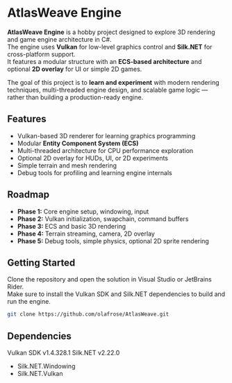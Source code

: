 # AtlasWeave Engine
 
**AtlasWeave Engine** is a hobby project designed to explore 3D rendering and game engine architecture in C#.  
The engine uses **Vulkan** for low-level graphics control and **Silk.NET** for cross-platform support.  
It features a modular structure with an **ECS-based architecture** and optional **2D overlay** for UI or simple 2D games.
 
The goal of this project is to **learn and experiment** with modern rendering techniques, multi-threaded engine design, and scalable game logic — rather than building a production-ready engine.
 
## Features
- Vulkan-based 3D renderer for learning graphics programming
- Modular **Entity Component System (ECS)**
- Multi-threaded architecture for CPU performance exploration
- Optional 2D overlay for HUDs, UI, or 2D experiments
- Simple terrain and mesh rendering
- Debug tools for profiling and learning engine internals
 
## Roadmap
- **Phase 1:** Core engine setup, windowing, input
- **Phase 2:** Vulkan initialization, swapchain, command buffers
- **Phase 3:** ECS and basic 3D rendering
- **Phase 4:** Terrain streaming, camera, 2D overlay
- **Phase 5:** Debug tools, simple physics, optional 2D sprite rendering
 
## Getting Started
Clone the repository and open the solution in Visual Studio or JetBrains Rider.  
Make sure to install the Vulkan SDK and Silk.NET dependencies to build and run the engine.
 
```bash
git clone https://github.com/olafrose/AtlasWeave.git

```

 ## Dependencies
 Vulkan SDK v1.4.328.1
 Silk.NET v2.22.0
- Silk.NET.Windowing
- Silk.NET.Vulkan

